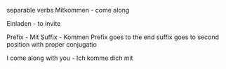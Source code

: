 separable verbs
Mitkommen - come along

Einladen - to invite

Prefix - Mit
Suffix - Kommen
Prefix goes to the end suffix goes to second position with proper conjugatio

I come along with you - Ich komme dich mit